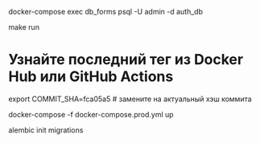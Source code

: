 docker-compose exec db_forms psql -U admin -d auth_db

make run 

# Узнайте последний тег из Docker Hub или GitHub Actions
export COMMIT_SHA=fca05a5  # замените на актуальный хэш коммита

docker-compose -f docker-compose.prod.yml up

alembic init migrations